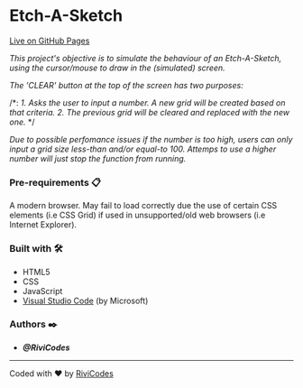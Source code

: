 # Etch-A-Sketch

[Live on GitHub Pages](https://rivicodes.github.io/etch-a-sketch/)

_This project's objective is to simulate the behaviour of an Etch-A-Sketch, using the cursor/mouse to draw in the (simulated) screen._

_The 'CLEAR' button at the top of the screen has two purposes:_

/*:
_1. Asks the user to input a number. A new grid will be created based on that criteria._
_2. The previous grid will be cleared and replaced with the new one._
*/

_Due to possible perfomance issues if the number is too high, users can only input a grid size less-than and/or equal-to 100. Attemps to use a higher number will just stop the function from running._

### Pre-requirements 📋

A modern browser. May fail to load correctly due the use of certain CSS elements (i.e CSS Grid) if used in unsupported/old web browsers (i.e Internet Explorer).

### Built with 🛠️

* HTML5
* CSS
* JavaScript
* [Visual Studio Code](https://code.visualstudio.com/) (by Microsoft)

### Authors ✒️

* ***@RiviCodes***

---

Coded with ❤️ by [RiviCodes](https://github.com/RiviCodes)